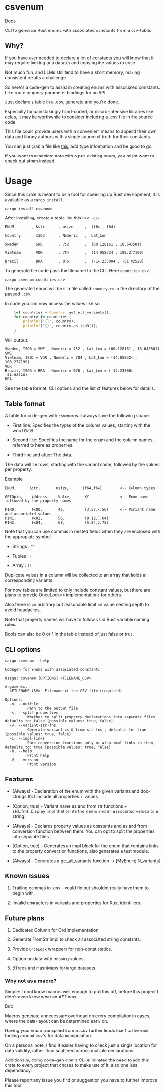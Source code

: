 # csvenum

[Docs](https://docs.rs/csvenum)

CLI to generate Rust enums with associated constants from a csv-table. 


## Why?

If you have ever needed to declare a lot of constants you will know that it may require looking at a dataset and copying the values to code.

Not much fun, and LLMs still tend to have a short memory, making consistent results a challenge.

So here's a code-gen to assist in creating enums with associated constants. Like route or query parameter bindings for an API.

Just declare a table in a .csv, generate and you're done.

Especially for painstakingly hand-coded, or macro-intensive libraries like [celes](https://crates.io/crates/celes), it may be worthwhile to consider including a .csv file in the source code. 

This file could provide users with a convenient means to append their own data and library authors with a single source of truth for their constants.

You can just grab a file like [this](https://github.com/J-Bockhofer/csvenum/blob/main/examples/country_data.csv), add type information and be good to go.

If you want to associate data with a pre-existing enum, you might want to check out [strum](https://crates.io/crates/strum) instead.


# Usage

Since this crate is meant to be a tool for speeding up Rust development, it is available as a `cargo install`.

```console
cargo install csvenum
```


After installing, create a table like this in a `.csv`:

```
ENUM        , &str      , usize     ,  (f64 , f64)

Country     , ISO3      , Numeric   ,  Lat_Lon

Sweden      , SWE       , 752       ,  (60.128161 , 18.643501)

Vietnam     , VDR       , 704       ,  (14.058324 , 108.277199)

Brazil      , BRA       , 076       ,  (-14.235004 , -51.92528)

```


To generate the code pass the filename to the CLI. Here `countries.csv`.


```console
cargo csvenum countries.csv
```


The generated enum will be in a file called `country.rs` in the directory of the passed `.csv`.


In code you can now access the values like so:

```rust
    let countries = Country::get_all_variants();
    for country in countries {
        println!("{}", country);
        println!("{}", country.as_iso3());
    }    
```


Will output:


```console
Sweden, ISO3 = SWE , Numeric = 752 , Lat_Lon = (60.128161 , 18.643501) 
SWE
Vietnam, ISO3 = VDR , Numeric = 704 , Lat_Lon = (14.058324 , 108.277199) 
VDR
Brazil, ISO3 = BRA , Numeric = 076 , Lat_Lon = (-14.235004 , -51.92528) 
BRA
```


See the table format, CLI options and the list of features below for details.


## Table format

A table for code-gen with `csvenum` will always have the following shape.

- First line: Specifies the types of the column values, starting with the word `ENUM`.

- Second line: Specifies the name for the enum and the column names, referred to here as properties.

- Third line and after: The data.

The data will be rows, starting with the variant name, followed by the values per property.

Example

```
ENUM,      &str,       usize,      (f64,f64)        <-- Column types

GPIOpin,    Address,    Value,      XY              <-- Enum name followed by the property names

PIN0,       0x00,       42,         (3.57,4.56)     <-- Variant name and associated values
PIN1,       0x02,       56,         (8.12,7.64)
PIN2,       0x04,       68,         (5.84,2.75)

```

Note that you can use commas in nested fields when they are enclosed with the appropiate symbol.

- Strings : `""`

- Tuples : `()`

- Array : `[]`

Duplicate values in a column will be collected to an array that holds all corresponding variants. 

For now tables are limited to only include constant values, but there are plans to provide OnceLock<> implementations for others.

Also there is an arbitrary but reasonable limit on value nesting depth to avoid headaches.

Note that property names will have to follow valid Rust variable naming rules.

Bools can also be 0 or 1 in the table instead of just false or true.


## CLI options

```console
cargo csvenum --help
```

```
Codegen for enums with associated constants

Usage: csvenum [OPTIONS] <FILENAME_CSV>

Arguments:
  <FILENAME_CSV>  Filename of the CSV file (required)

Options:
  -o, --outfile 
          Path to the output file
  -s, --split-properties 
          Whether to split property declarations into separate files, defaults to: false [possible values: true, false]
  -v, --variant-str-fns 
          Generate variant as & from str fns , defaults to: true [possible values: true, false]
  -i, --impl-links 
          Pure conversion functions only or also impl links to them, defaults to: true [possible values: true, false]
  -h, --help
          Print help
  -V, --version
          Print version
```


## Features


- (Always) - Declaration of the enum with the given variants and doc-strings that include all properties + values

- (Option, true) - Variant name as and from str functions + std::fmt::Display impl that prints the name and all associated values to a string. 

- (Always) - Declares property values as constants and as and from conversion function between them. You can opt to split the properties into separate files.

- (Option, true) - Generates an impl block for the enum that contains links to the property conversion functions, also generates a test module.

- (Always) - Generates a get_all_variants function -> [MyEnum; N_variants]



## Known Issues

1. Trailing commas in .csv - could fix but shouldnt really have them to begin with.

2. Invalid characters in variants and properties for Rust identifiers.


## Future plans

1. Dedicated Column for Ord implementation

2. Generate FromStr impl to check all associated string constants.

3. Provide `OnceLock` wrappers for non-const statics.  

4. Option on data with missing values.

5. BTrees and HashMaps for large datasets.


### Why not as a macro?

Simple: I dont know macros well enough to pull this off, before this project I didn't even know what an AST was.

But:

Macros generate unnecessary overhead on every compilation in cases, where the data-layout can be determined early on.

Having your enum transpiled from a .csv further lends itself to the vast tooling around csv's for data manipulation.

On a personal note, I find it easier having to check just a single location for data validity, rather than scattered across multiple declarations.

Additionally, doing code-gen over a CLI eliminates the need to add this crate to every project that choses to make use of it, also one less dependancy.






Please report any issue you find or suggestion you have to further improve this tool!